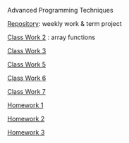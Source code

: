 ﻿Advanced Programming Techniques

[Repository](https://github.com/AyseSenaFeyiz/ileriProgramlama): weekly work & term project

[Class Work 2](https://aysesenafeyiz.github.io/ileriProgramlama/CW2) : array functions

[Class Work 3](https://aysesenafeyiz.github.io/ileriProgramlama/inspector.html) 

[Class Work 5](https://aysesenafeyiz.github.io/ileriProgramlama/CW5/CW5.html) 

[Class Work 6](https://aysesenafeyiz.github.io/ileriProgramlama/CW6/CW6.html) 

[Class Work 7](https://aysesenafeyiz.github.io/ileriProgramlama/CW7/CW7.html) 

[Homework 1](https://aysesenafeyiz.github.io/ileriProgramlama/HW1)  

[Homework 2](https://aysesenafeyiz.github.io/ileriProgramlama/HW2/Database.html) 

[Homework 3](https://aysesenafeyiz.github.io/ileriProgramlama/HW3/HW3.html) 
